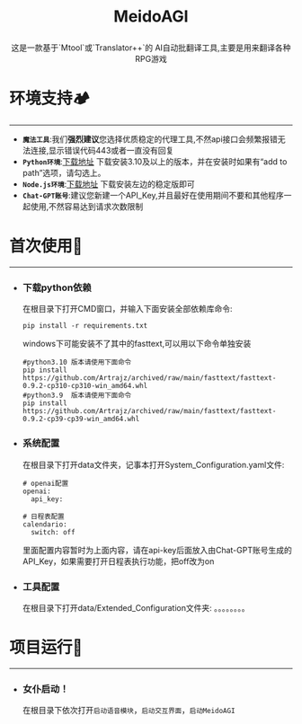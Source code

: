 
<h1><p align='center' >MeidoAGI</p></h1>

<p align='center' >这是一款基于`Mtool`或`Translator++`的 AI自动批翻译工具,主要是用来翻译各种RPG游戏</p>


#  环境支持🏕️
***
   
 * **`魔法工具`**:我们**强烈建议**您选择优质稳定的代理工具,不然api接口会频繁报错无法连接,显示错误代码443或者一直没有回复
 * **`Python环境`**:[下载地址](https://www.python.org/downloads/) 下载安装3.10及以上的版本，并在安装时如果有“add to path”选项，请勾选上。
 * **`Node.js环境`**:[下载地址](https://nodejs.org/zh-cn) 下载安装左边的稳定版即可
 * **`Chat-GPT账号`**:建议您新建一个API_Key,并且最好在使用期间不要和其他程序一起使用,不然容易达到请求次数限制

# 首次使用📝
***
* ### 下载python依赖
   在根目录下打开CMD窗口，并输入下面安装全部依赖库命令:
   ```
   pip install -r requirements.txt
   ```
   windows下可能安装不了其中的fasttext,可以用以下命令单独安装
   ```
   #python3.10 版本请使用下面命令
   pip install https://github.com/Artrajz/archived/raw/main/fasttext/fasttext-0.9.2-cp310-cp310-win_amd64.whl
   #python3.9  版本请使用下面命令
   pip install https://github.com/Artrajz/archived/raw/main/fasttext/fasttext-0.9.2-cp39-cp39-win_amd64.whl
   ```
* ### 系统配置
   在根目录下打开data文件夹，记事本打开System_Configuration.yaml文件:
   ```
   # openai配置
   openai:
     api_key:
   
   # 日程表配置
   calendario:
     switch: off
   ```
   里面配置内容暂时为上面内容，请在api-key后面放入由Chat-GPT账号生成的API_Key，如果需要打开日程表执行功能，把off改为on

* ### 工具配置
   在根目录下打开data/Extended_Configuration文件夹:
   。。。。。。。。

# 项目运行📝
***
* ### 女仆启动！
   在根目录下依次打开`启动语音模块`，`启动交互界面`，`启动MeidoAGI`

